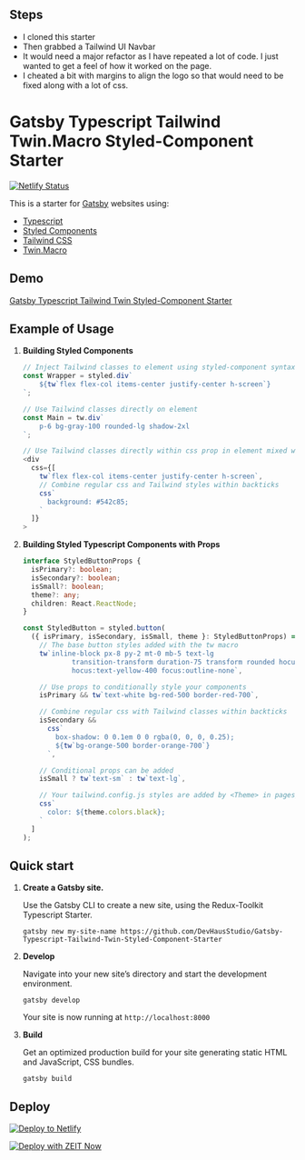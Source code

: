 ## Steps
- I cloned this starter
- Then grabbed a Tailwind UI Navbar
- It would need a major refactor as I have repeated a lot of code. I just wanted to get a feel of how it worked on the page.
- I cheated a bit with margins to align the logo so that would need to be fixed along with a lot of css.

# Gatsby Typescript Tailwind Twin.Macro Styled-Component Starter

[![Netlify Status](https://api.netlify.com/api/v1/badges/f3a1349e-ba39-4c41-a9e9-a5714ccd4f19/deploy-status)](https://app.netlify.com/sites/gatsby-typescript-tailwind-twin-styled-component-starter/deploys)

This is a starter for [Gatsby](https://www.gatsbyjs.org/) websites using:

- [Typescript](https://www.typescriptlang.org/)
- [Styled Components](https://styled-components.com/)
- [Tailwind CSS](https://tailwindcss.com/)
- [Twin.Macro](https://github.com/ben-rogerson/twin.macro)

## Demo

[Gatsby Typescript Tailwind Twin Styled-Component Starter](https://gatsby-typescript-tailwind-twin-styled-component-starter.netlify.app/)

## Example of Usage

1.  **Building Styled Components**

    ```typescript
    // Inject Tailwind classes to element using styled-component syntax
    const Wrapper = styled.div`
        ${tw`flex flex-col items-center justify-center h-screen`}
    `;

    // Use Tailwind classes directly on element
    const Main = tw.div`
        p-6 bg-gray-100 rounded-lg shadow-2xl
    `;

    // Use Tailwind classes directly within css prop in element mixed with css.
    <div
      css={[
        tw`flex flex-col items-center justify-center h-screen`,
        // Combine regular css and Tailwind styles within backticks
        css`
          background: #542c85;
        `
      ]}
    >
    ```

2.  **Building Styled Typescript Components with Props**

    ```typescript
    interface StyledButtonProps {
      isPrimary?: boolean;
      isSecondary?: boolean;
      isSmall?: boolean;
      theme?: any;
      children: React.ReactNode;
    }

    const StyledButton = styled.button(
      ({ isPrimary, isSecondary, isSmall, theme }: StyledButtonProps) => [
        // The base button styles added with the tw macro
        tw`inline-block px-8 py-2 mt-0 mb-5 text-lg 
                transition-transform duration-75 transform rounded hocus:scale-105 
                hocus:text-yellow-400 focus:outline-none`,

        // Use props to conditionally style your components
        isPrimary && tw`text-white bg-red-500 border-red-700`,

        // Combine regular css with Tailwind classes within backticks
        isSecondary &&
          css`
            box-shadow: 0 0.1em 0 0 rgba(0, 0, 0, 0.25);
            ${tw`bg-orange-500 border-orange-700`}
          `,

        // Conditional props can be added
        isSmall ? tw`text-sm` : tw`text-lg`,

        // Your tailwind.config.js styles are added by <Theme> in pages/index.js
        css`
          color: ${theme.colors.black};
        `
      ]
    );
    ```

## Quick start

1.  **Create a Gatsby site.**

    Use the Gatsby CLI to create a new site, using the Redux-Toolkit Typescript Starter.

    ```shell
    gatsby new my-site-name https://github.com/DevHausStudio/Gatsby-Typescript-Tailwind-Twin-Styled-Component-Starter
    ```

2.  **Develop**

    Navigate into your new site’s directory and start the development environment.

    ```shell
    gatsby develop
    ```

    Your site is now running at `http://localhost:8000`

3.  **Build**

    Get an optimized production build for your site generating static HTML and JavaScript, CSS bundles.

    ```shell
    gatsby build
    ```
    


## Deploy

[![Deploy to Netlify](https://www.netlify.com/img/deploy/button.svg)](https://app.netlify.com/start/deploy?repository=https://github.com/DevHausStudio/Gatsby-Typescript-Tailwind-Twin-Styled-Component-Starter)

[![Deploy with ZEIT Now](https://zeit.co/button)](https://zeit.co/import/project?template=https://github.com/DevHausStudio/Gatsby-Typescript-Tailwind-Twin-Styled-Component-Starter)

